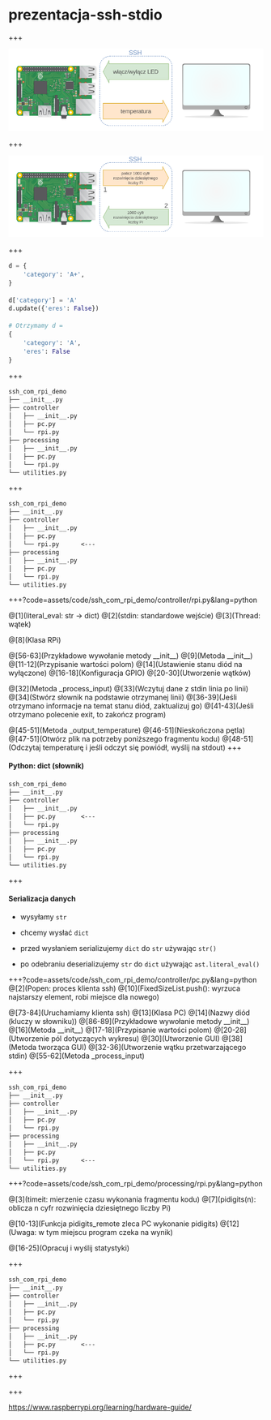 # prezentacja-ssh-stdio


+++

![Logo](assets/img/controller.png)

+++

![Logo](assets/img/processing.png)

+++

```python
d = {
    'category': 'A+',
}

d['category'] = 'A'
d.update({'eres': False})

# Otrzymamy d = 
{
    'category': 'A',
    'eres': False
}
```

+++

```text
ssh_com_rpi_demo
├── __init__.py
├── controller
│   ├── __init__.py
│   ├── pc.py
│   └── rpi.py
├── processing
│   ├── __init__.py
│   ├── pc.py
│   └── rpi.py
└── utilities.py
```

+++

```text
ssh_com_rpi_demo
├── __init__.py
├── controller
│   ├── __init__.py
│   ├── pc.py
│   └── rpi.py      <---
├── processing
│   ├── __init__.py
│   ├── pc.py
│   └── rpi.py
└── utilities.py
```

+++?code=assets/code/ssh_com_rpi_demo/controller/rpi.py&lang=python

@[1](literal_eval: str -> dict)
@[2](stdin: standardowe wejście)
@[3](Thread: wątek)

@[8](Klasa RPi)

@[56-63](Przykładowe wywołanie metody \_\_init\_\_)
@[9](Metoda \_\_init\_\_)
@[11-12](Przypisanie wartości polom)
@[14](Ustawienie stanu diód na wyłączone)
@[16-18](Konfiguracja GPIO)
@[20-30](Utworzenie wątków)

@[32](Metoda _process_input)
@[33](Wczytuj dane z stdin linia po linii)
@[34](Stwórz słownik na podstawie otrzymanej linii)
@[36-39](Jeśli otrzymano informacje na temat stanu diód, zaktualizuj go)
@[41-43](Jeśli otrzymano polecenie exit, to zakończ program)

@[45-51](Metoda \_output_temperature)
@[46-51](Nieskończona pętla)
@[47-51](Otwórz plik na potrzeby poniższego fragmentu kodu)
@[48-51](Odczytaj temperaturę i jeśli odczyt się powiódł, wyślij na stdout)
+++

#### Python: dict (słownik)

```text
ssh_com_rpi_demo
├── __init__.py
├── controller
│   ├── __init__.py
│   ├── pc.py       <---
│   └── rpi.py
├── processing
│   ├── __init__.py
│   ├── pc.py
│   └── rpi.py
└── utilities.py
```

+++

#### Serializacja danych

* wysyłamy `str`
* chcemy wysłać `dict`


* przed wysłaniem serializujemy `dict` do `str` używając `str()`
* po odebraniu deserializujemy `str` do `dict` używając `ast.literal_eval()`

+++?code=assets/code/ssh_com_rpi_demo/controller/pc.py&lang=python
@[2](Popen: proces klienta ssh)
@[10](FixedSizeList.push(): wyrzuca najstarszy element, robi miejsce dla nowego)

@[73-84](Uruchamiamy klienta ssh)
@[13](Klasa PC)
@[14](Nazwy diód (kluczy w słowniku))
@[86-89](Przykładowe wywołanie metody \_\_init\_\_)
@[16](Metoda \_\_init\_\_)
@[17-18](Przypisanie wartości polom)
@[20-28](Utworzenie pól dotyczących wykresu)
@[30](Utworzenie GUI)
@[38](Metoda tworząca GUI)
@[32-36](Utworzenie wątku przetwarzającego stdin)
@[55-62](Metoda _process_input)

+++

```text
ssh_com_rpi_demo
├── __init__.py
├── controller
│   ├── __init__.py
│   ├── pc.py
│   └── rpi.py
├── processing
│   ├── __init__.py
│   ├── pc.py
│   └── rpi.py      <---
└── utilities.py
```

+++?code=assets/code/ssh_com_rpi_demo/processing/rpi.py&lang=python

@[3](timeit: mierzenie czasu wykonania fragmentu kodu)
@[7](pidigits(n): oblicza n cyfr rozwinięcia dziesiętnego liczby Pi)

@[10-13](Funkcja pidigits_remote zleca PC wykonanie pidigits)
@[12](Uwaga: w tym miejscu program czeka na wynik)

@[16-25](Opracuj i wyślij statystyki)

+++

```text
ssh_com_rpi_demo
├── __init__.py
├── controller
│   ├── __init__.py
│   ├── pc.py
│   └── rpi.py
├── processing
│   ├── __init__.py
│   ├── pc.py       <---
│   └── rpi.py
└── utilities.py
```

+++



+++

https://www.raspberrypi.org/learning/hardware-guide/
